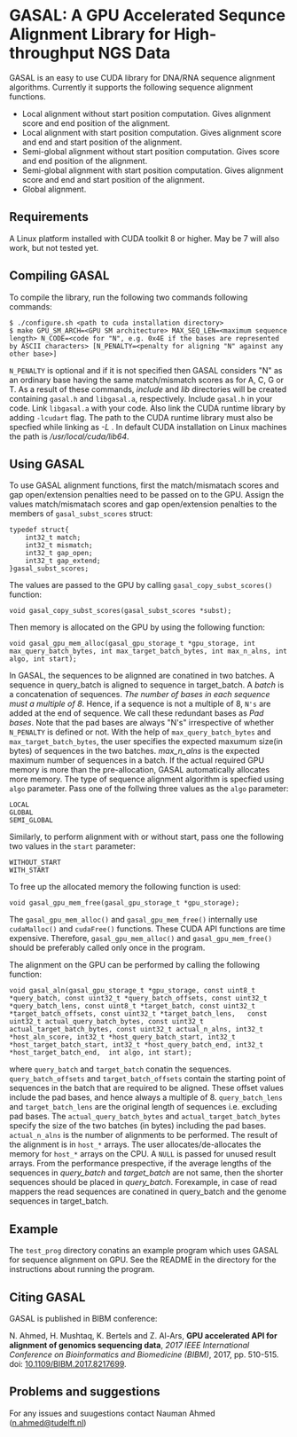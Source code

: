 # GASAL: A GPU Accelerated Sequnce Alignment Library for High-throughput NGS Data


GASAL is an easy to use CUDA library for DNA/RNA sequence alignment algorithms. Currently it supports the following sequence alignment functions.

- Local alignment without start position computation. Gives alignment score and end position of the alignment.
- Local alignment with start position computation. Gives alignment score and end and start position of the alignment.
- Semi-global alignment without start position computation. Gives score and end position of the alignment.
- Semi-global alignment with start position computation. Gives alignment score and end and start position of the alignment.
- Global alignment.

## Requirements
A Linux platform installed with CUDA toolkit 8 or higher. May be 7 will also work, but not tested yet. 

## Compiling GASAL
To compile the library, run the following two commands following commands:

```
$ ./configure.sh <path to cuda installation directory>
$ make GPU_SM_ARCH=<GPU SM architecture> MAX_SEQ_LEN=<maximum sequence length> N_CODE=<code for "N", e.g. 0x4E if the bases are represented by ASCII characters> [N_PENALTY=<penalty for aligning "N" against any other base>]
```

`N_PENALTY` is optional and if it is not specified then GASAL considers "N" as an ordinary base having the same match/mismatch scores as for A, C, G or T. As a result of these commands, *include* and *lib* directories will be created containing `gasal.h` and `libgasal.a`, respectively. Include `gasal.h` in your code. Link `libgasal.a` with your code. Also link the CUDA runtime library by adding `-lcudart` flag. The path to the CUDA runtime library must also be specfied while linking as *-L <path to CUDA lib64 directory>*. In default CUDA installation on Linux machines the path is */usr/local/cuda/lib64*.

## Using GASAL
To use GASAL  alignment functions, first the match/mismatach scores and gap open/extension penalties need to be passed on to the GPU. Assign the values match/mismatach scores and gap open/extension penalties to the members of `gasal_subst_scores` struct:

```
typedef struct{
	int32_t match;
	int32_t mismatch;
	int32_t gap_open;
	int32_t gap_extend;
}gasal_subst_scores;
```

The values are passed to the GPU by calling `gasal_copy_subst_scores()` function:

```
void gasal_copy_subst_scores(gasal_subst_scores *subst);
```

Then memory is allocated on the GPU by using the following function:

```
void gasal_gpu_mem_alloc(gasal_gpu_storage_t *gpu_storage, int max_query_batch_bytes, int max_target_batch_bytes, int max_n_alns, int algo, int start);
```

In GASAL, the sequences to be alignned are conatined in two batches. A sequence in query_batch is aligned to sequence in target_batch. A *batch* is a concatenation of sequences. *The number of bases in each sequence must a multiple of 8*. Hence, if a sequence is not a multiple of 8, `N's` are added at the end of sequence. We call these redundant bases as *Pad bases*. Note that the pad bases are always "N's" irrespective of whether `N_PENALTY` is defined or not. With the help of `max_query_batch_bytes` and `max_target_batch_bytes`, the user specifies the expected maxumum size(in bytes) of sequences in the two batches. *max_n_alns* is the expected maximum number of sequences in a batch. If the actual required GPU memory is more than the pre-allocation, GASAL automatically allocates more memory. The type of sequence alignment algorithm is specfied using `algo` parameter. Pass one of the follwing three values as the `algo` parameter:

```
LOCAL
GLOBAL
SEMI_GLOBAL
```

Similarly, to perform alignment with or without start, pass one the following two values in the `start` parameter:

```
WITHOUT_START
WITH_START
```

To free up the allocated memory the following function is used:

```
void gasal_gpu_mem_free(gasal_gpu_storage_t *gpu_storage);
```

The `gasal_gpu_mem_alloc()` and `gasal_gpu_mem_free()` internally use `cudaMalloc()` and `cudaFree()` functions. These CUDA API functions are time expensive. Therefore, `gasal_gpu_mem_alloc()` and `gasal_gpu_mem_free()` should be preferably called only once in the program.

The alignment on the GPU can be performed by calling the following function:

```
void gasal_aln(gasal_gpu_storage_t *gpu_storage, const uint8_t *query_batch, const uint32_t *query_batch_offsets, const uint32_t *query_batch_lens, const uint8_t *target_batch, const uint32_t *target_batch_offsets, const uint32_t *target_batch_lens,   const uint32_t actual_query_batch_bytes, const uint32_t actual_target_batch_bytes, const uint32_t actual_n_alns, int32_t *host_aln_score, int32_t *host_query_batch_start, int32_t *host_target_batch_start, int32_t *host_query_batch_end, int32_t *host_target_batch_end,  int algo, int start);
```

where `query_batch` and `target_batch` conatin the sequences. `query_batch_offsets` and `target_batch_offsets` contain the starting point of sequences in the batch that are required to be aligned. These offset values include the pad bases, and hence always a multiple of 8. `query_batch_lens` and `target_batch_lens` are the original length of sequences i.e. excluding pad bases. The `actual_query_batch_bytes` and `actual_target_batch_bytes` specify the size of the two batches (in bytes) including the pad bases. `actual_n_alns` is the number of alignments to be performed. The result of the alignment is in `host_*` arrays. The user allocates/de-allocates the memory for `host_*` arrays on the CPU. A `NULL` is passed for unused result arrays. From the performance prespective, if the average lengths of the sequences in *query_batch* and *target_batch* are not same, then the shorter sequences should be placed in *query_batch*. Forexample, in case of read mappers the read sequences are conatined in query_batch and the genome sequences in target_batch.

## Example
The `test_prog` directory conatins an example program which uses GASAL for sequence alignment on GPU. See the README in the directory for the instructions about running the program.

## Citing GASAL
GASAL is published in BIBM conference:

N. Ahmed, H. Mushtaq, K. Bertels and Z. Al-Ars, __GPU accelerated API for alignment of genomics sequencing data__, _2017 IEEE International Conference on Bioinformatics and Biomedicine (BIBM)_, 2017, pp. 510-515. doi: [10.1109/BIBM.2017.8217699](https://dx.doi.org/10.1109/BIBM.2017.8217699).

## Problems and suggestions
For any issues and suugestions contact Nauman Ahmed (n.ahmed@tudelft.nl)
